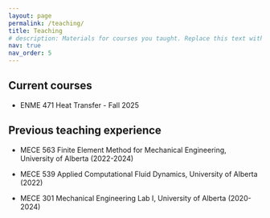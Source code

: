 ```yaml
---
layout: page
permalink: /teaching/
title: Teaching
# description: Materials for courses you taught. Replace this text with your description.
nav: true
nav_order: 5
---
```


<!-- For now, this page is assumed to be a static description of your courses. You can convert it to a collection similar to `_projects/` so that you can have a dedicated page for each course.

Organize your courses by years, topics, or universities, however you like! -->

## Current courses
* ENME 471 Heat Transfer - Fall 2025



## Previous teaching experience
* MECE 563 Finite Element Method for Mechanical Engineering, University of Alberta (2022-2024)

* MECE 539 Applied Computational Fluid Dynamics, University of Alberta (2022)

* MECE 301 Mechanical Engineering Lab I, University of Alberta (2020-2024)
